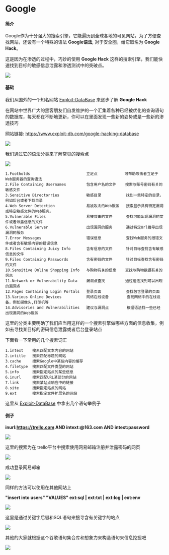 # Google

#### 简介

Google作为十分强大的搜索引擎，它能遍历到全球各地的可见网站，为了方便查找网站，还设有一个特殊的语法 **Google语法**,  对于安全圈，给它取名为 **Google Hack**。

这是因为在渗透的过程中，巧妙的使用 **Google Hack** 这样的搜索引擎，我们能快速找到目标的敏感信息泄露和渗透测试中的突破点。

![](image/goo-1.png)

#### 基础

我们从国外的一个知名网站 [Exploit-DataBase](https://www.exploit-db.com/) 来逐步了解 **Google Hack**

在网站中世界广大的黑客朋友们自发维护的一个汇集着各种已经被优化的查询语句的数据库，每天都在不断地更新，你可以在里面发现一些新的姿势或是一些新的渗透技巧

网站链接: https://www.exploit-db.com/google-hacking-database

![](image/goo-2.png)

我们通过它的语法分类来了解常见的搜索点

![](image/goo-3.png)

```
1.Footholds 						立足点            可帮助攻击者立足于Web服务器的查询语法
2.File Containing Usernames 		包含用户名的文件    搜索与账号密码有关的敏感文件
3.Sensitive Directorries 			敏感目录 		   找到一些特定的目录，例如后台或者下载目录
4.Web Server Detection 				易被攻击的Web服务 	 搜索显示具有特定漏洞或特定敏感文件的Web服务。
5.Vulnerable Files 					易被攻击的文件 	 查找可能出现漏洞的文件或者泄露信息的文件
6.Vulnerable Server 				出现漏洞的服务 	 通过特定Url搜寻出现漏洞的服务
7.Error Messages 					错误信息 		   查找Web服务的报错文件或者含有敏感内容的错误信息
8.Files Containing Juicy Info 		含有信息的文件 	 针对目标查找含有敏感信息的文件
9.Files Containing Passwords 		含有密码的文件      针对目标查找含有密码的文件
10.Sensitive Online Shopping Info 	与购物有关的信息    查找与购物数据有关的信息
11.Network or Vulnerability Data 	漏洞点查找 		  通过语法找到可以出现的漏洞点 
12.Pages Containing Login Portals 	登录页面 		   查找包含登录的页面
13.Various Online Devices			网络在线设备 		  查找网络中的在线设备，例如摄像头,打印机等
14.Advisories and Vulnerabilities 	建议与漏洞点	 	  根据语法找一些已经出现漏洞的Web服务
```

这里的分类主要明确了我们应当用这样的一个搜素引擎做哪些方面的信息收集，例如去寻找某目标的密码信息泄露或者后台登录站点

下面看一下常用的几个搜素词汇

```
1.intext	搜素匹配文本内容的网站
2.intitle   搜索匹配标题的网站
3.cache		搜索Google中某些内容的缓存
4.filetype  搜索匹配文件类型的网站
5.info		搜索指定站点的某些信息
6.inurl		搜索匹配URL某部分的网站
7.link		搜索某站点响应中的链接
8.site		搜索指定站点的网站
9.ext		搜索指定文件扩展名的网站
```

这里从 [Exploit-DataBase](https://www.exploit-db.com/)  中拿出几个语句举例子

#### 例子

 **inurl:https://trello.com AND intext:@163.com AND intext:password**

![](image/goo-5.png)

这里的搜索为在 trello平台中搜索使用网易邮箱注册并泄露密码的网页

![](image/goo-7.png)

成功登录网易邮箱

![](image/goo-6.png)

同样的方法可以使用在其他网站上



**"insert into users" "VALUES" ext:sql | ext:txt | ext:log | ext:env**

![](image/goo-8.png)

这里是通过关键字后缀和SQL语句来搜寻含有关键字的站点

![](image/goo-9.png)

其他的大家就根据这个谷歌语句集合库和想象力来构造语句来信息挖掘吧

![](image/goo-10.png)